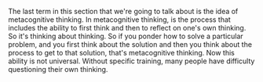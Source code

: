 The last term in this section that we're going to talk about is the idea of
metacognitive thinking. In metacognitive thinking, is the process that includes
the ability to first think and then to reflect on one's own thinking. So it's
thinking about thinking. So if you ponder how to solve a particular problem,
and you first think about the solution and then you think about the process to
get to that solution, that's metacognitive thinking. Now this ability is not
universal. Without specific training, many people have difficulty questioning
their own thinking.
